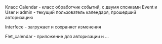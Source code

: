 Класс Calendar - класс обработчик событий, с двумя спсиками 
Event и User  и admin - текущий пользователь календаря, прошедший авторизацию

Interfece  - загружает и сохраняет изменения 

Flet_calendar - приложение для авторизации и ...